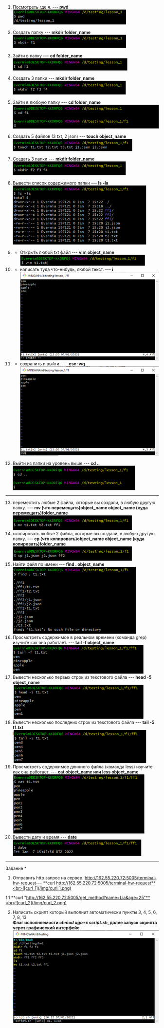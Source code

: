 1. Посмотреть где я. --- **pwd**<br>
![pwd](/img/pwd.png)<br>

2. Создать папку --- **mkdir folder_name**<br>
![mkdir_f1](/img/mkdir_f1.png)<br>

3. Зайти в папку --- **cd folder_name**<br>
![cd_f1](/img/cd_f1.png)<br>
4. Создать 3 папки --- **mkdir folder_name**<br>![mkdir_f2_f3_f4](/img/mkdir_f2_f3_f4.png)<br>
5. Зайти в любоую папку --- **cd folder_name**<br>![cd_f1_2](/img/cd_f1_2.png)<br>
6. Создать 5 файлов (3 txt, 2 json) --- **touch object_name**<br>![touch](/img/touch.png)<br>
7. Создать 3 папки --- **mkdir folder_name**<br>![mkdir_f2_f3_f4](/img/mkdir_f2_f3_f4.png)<br>
8. Вывести список содержимого папки --- **ls -la**<br>![ls_-la](/img/ls_-la.png)<br>
9. + Открыть любой txt файл --- **vim object_name**<br>![vim_t1](/img/vim_t1.png)<br>
10. + написать туда что-нибудь, любой текст. --- **i**<br>![i](/img/i.png)<br>
11. + сохранить и выйти. --- **esc :wq**<br>![escwq](/img/escwq.png)<br>
12. Выйти из папки на уровень выше --- **cd ..**<br>![cd_..](/img/cd_...png)<br>

---

13. переместить любые 2 файла, которые вы создали, в любую другую папку. --- **mv (что перемещать)object_name object_name (куда перемещать)folder_name**<br>![mv](/img/mv.png)<br>
14. скопировать любые 2 файла, которые вы создали, в любую другую папку. --- **cp (что копировать)object_name object_name (куда копировать)folder_name**<br>![cp](/img/cp.png)<br>
15. Найти файл по имени --- **find . object_name**<br>![find](/img/find.png)<br>
16. Просмотреть содержимое в реальном времени (команда grep) изучите как она работает. --- **tail -f object_name**<br>![tail](/img/tail.png)<br>
17. Вывести несколько первых строк из текстового файла --- **head -5 object_name**<br>![head](/img/head.png)<br>
18. Вывести несколько последних строк из текстового файла --- **tail -5 t1.txt**<br>![tail_-5](/img/tail_-5.png)<br>
19. Просмотреть содержимое длинного файла (команда less) изучите как она работает. --- **cat object_name или less object_name**<br>![cat](/img/cat.png)<br>
20. Вывести дату и время --- **date**<br>![date](/img/date.png)<br>

---

Задание *
1) Отправить http запрос на сервер. http://162.55.220.72:5005/terminal-hw-request--- **curl http://162.55.220.72:5005/terminal-hw-request**<br>![curl_1](/img/curl_1.png)<br>


1.1 **curl "http://162.55.220.72:5005/get_method?name=Lia&age=25"**<br>![curl_2](/img/curl_2.png)<br>

2) Написать скрипт который выполнит автоматически пункты 3, 4, 5, 6, 7, 8, 13<br> **Флаг исполняемости *chmod ugo+x script.sh*, далее запуск скрипта через графический интерфейс**<br>![vim_script](/img/vim_script.png)<br>
